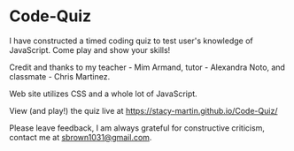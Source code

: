 # Code-Quiz

I have constructed a timed coding quiz to test user's knowledge of JavaScript. Come play and show your skills!

Credit and thanks to my teacher - Mim Armand, tutor - Alexandra Noto, and classmate - Chris Martinez.

Web site utilizes CSS and a whole lot of JavaScript. 

View (and play!) the quiz live at https://stacy-martin.github.io/Code-Quiz/

Please leave feedback, I am always grateful for constructive criticism, contact me at sbrown1031@gmail.com.
